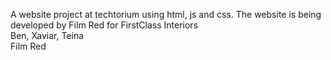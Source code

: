 A website project at techtorium using html, js and css. The website is being developed by Film Red for FirstClass Interiors
<br>Ben, Xaviar, Teina
<br>Film Red
